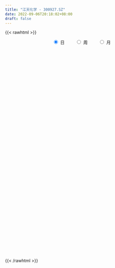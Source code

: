 ```yaml
---
title: "江天化学 - 300927.SZ"
date: 2022-09-06T20:18:02+08:00
draft: false
---
```

{{< rawhtml >}}
    <div style="text-align: center">
        <label style="padding: 1rem;"><input style="margin-right: .5rem" type="radio" name="period" value="D" checked onclick="period_change(this)">日</label>
        <label style="padding: 1rem;"><input style="margin-right: .5rem" type="radio" name="period" value="W" onclick="period_change(this)">周</label>
        <label style="padding: 1rem;"><input style="margin-right: .5rem" type="radio" name="period" value="M" onclick="period_change(this)">月</label>
    </div>
    <div id="chart" style="height: 700px;"></div> 
    <script type="text/javascript">
        const D_v = [135936.54,130767.49,97871.47,81182.56,79117.03,103773.28,105967.32,104405.4,91494.95,69496.01,67455.45,57273.89,50590.03,55162.48,42695.89,36045.7,50127.64,71364.18,73611.0,58868.88,37768.77,50258.03,30044.09,38689.07,36025.26,44857.73,44359.02,51424.67,112316.82,91843.03,69762.91,48660.41,37794.38,39019.73,59130.76,42890.69,47708.84,53973.43,44802.95,29595.89,25235.04,21591.78,38630.17,30022.81,28853.88,50355.21,44074.52,41281.27,58012.63,36187.92,35187.55,28461.47,34856.36,29794.44,25222.92,49796.89,52259.04,51445.33,59599.53,49750.44,27857.0,38859.52,27227.47,23720.17,21668.0,17263.43,25835.1,35102.45,29205.89,17533.78,19819.27,16768.81,15661.26,12691.38,11838.92,16179.59,10158.46,17137.5,13846.0,10866.52,24753.0,23692.44,15675.14,18565.84,10516.32,10627.18,20771.58,13714.44,9087.71,13196.97,14964.73,12553.28,16132.0,9318.81,12409.57,20162.81,15262.81,13373.46,21492.38,15127.0,19688.37,47480.72,27958.14,14859.83,12651.51,10478.87,10821.22,12339.43,14814.33,13938.14,22973.99,19006.14,15009.0,15391.41,9524.27,51763.33,38799.0,25606.07,39893.66,35990.01,26786.28,17534.72,28543.92,21872.74,36679.59,29539.43,22393.57,13449.46,25513.82,14864.48,26864.28,21382.76,27559.48,18664.37,16120.47,29877.79,31684.43,21991.71,19454.21,37903.56,25638.25,18175.83,17573.95,32910.86,15884.91,17973.16,29310.18,25863.3,37366.11,16393.21,15004.39,16139.44,14484.73,15437.87,14332.32,25853.05,51977.66,56541.94,93658.43,86690.1,67892.99,54050.94,28644.42,32132.07,26306.82,45396.05,34827.16,60451.86,95855.87,104352.84,125397.38,107951.21,87628.61,73078.35,59204.21,47704.83,37009.02,39241.23,31605.05,36086.71,26317.85,32259.45,20832.1,21408.68,26388.48,20245.52,29561.85,64029.41,82509.14,61092.33,53715.45,48534.8,39952.06,42260.79,27575.32,24232.65,31147.92,19949.28,29294.47,26426.25,18378.18,28856.22,50936.63,38382.68,27689.79,34403.36,28626.46,16869.69,47140.48,51306.5,31743.0,30884.01,24764.54,44604.24,37894.82,23837.53,32273.32,36763.65,26837.69,33373.93,16796.23,14954.36,10702.83,10209.39,12277.86,11328.0,14903.26,11489.34,9642.06,16221.47,11335.51,7398.55,14185.55,9467.13,9147.16,5224.12,8369.75,6565.68,6589.65,9218.32,8030.99,9629.52,5195.35,12634.57,9471.69,8407.46,12229.18,8266.56,9148.68,6550.06,9306.46,7192.73,10769.86,5463.21,3836.51,7686.12,6913.0,5299.62,4969.51,5256.43,5170.69,5326.03,4924.19,5126.04,4168.37,3804.68,7466.14,8999.36,5229.17,6204.73,15117.38,13190.38,13987.92,8315.7,6082.29,7171.23,6706.51,5613.17,6008.17,4202.77,7018.13,8236.51,7311.82,5978.17,4571.83,7274.63,8542.99,8337.29,6798.17,7985.74,4627.34,5765.48,4605.0,6115.09,4665.55,3640.17,4139.0,5874.0,6228.17,6270.48,5060.0,6200.42,5946.85,5522.52,4339.0,5295.0,7576.83,5935.83,13096.17,52810.73,32855.8,23612.4,30398.4,42872.43,31891.62,42060.76,40293.2,29212.54,21079.15,16944.21,19917.28,24198.45,17742.79,49971.32,42749.47,27988.0,19022.68,19684.7,18304.88,13260.0,20880.0,12838.63,9689.13,8058.06,9347.71,9332.87,8990.92,10290.7,15301.3,21451.68,16674.36,21234.62,15184.69,28842.72,22707.48,24694.25,25529.2,21917.71,23026.35,41134.14,28928.53,17528.71,16276.47,19052.93,19979.66,20849.4,17399.43,45588.89,72538.83,55442.05,40500.41,22029.94,23489.72,19923.95,22266.95,12817.84,13426.88,25465.72,18248.38,31032.62,22810.23,24838.81,20230.34,54317.23,33037.11,23603.48,25303.52,23847.0,18239.37,28801.4,23052.86,14307.71,15967.34,13720.45,16878.82,19807.81,23565.97,32815.41,22777.72,18693.66,22092.63,14903.8,18899.78,28449.86,42505.37,29247.15,42224.2,17329.02,12291.8,13878.45,17505.31,9039.69,7481.2,9095.2,45895.18]
const D_histogram = [0.0,0.3356809117,0.2092670287,-0.1061789142,-0.4907812806,-0.5139053127,-0.0151551567,0.1240720438,0.0852591066,-0.0084224332,-0.2151655523,-0.4195421231,-0.4773864912,-0.6683723687,-0.7066354371,-0.8038262355,-0.7140447516,-0.4259123884,-0.3109415983,-0.2964216781,-0.3462243236,-0.5612167592,-0.6955280541,-0.6653447585,-0.6910312263,-0.4852473008,-0.2793572211,-0.0810042859,0.478935366,0.6185873821,0.5920178971,0.4638601898,0.4251087638,0.2985918709,0.3565896065,0.3055753429,0.3158475817,0.3824199437,0.2737876325,0.1427358806,0.0877778227,0.026397026,0.0700854215,0.0661364595,0.0910978481,0.2086065567,0.2683584701,0.3653849792,0.4339066887,0.3957418433,0.3339262788,0.2565754072,0.252729459,0.1650307047,0.0640955263,0.1099806259,0.2050286624,0.2686434774,0.42092856,0.4169078606,0.362679704,0.3357963159,0.2073569915,0.1555418607,0.040519572,-0.0111795838,0.0152845009,-0.0555484339,-0.1605511111,-0.2332371306,-0.3208927309,-0.3366615236,-0.390656605,-0.3755455574,-0.3776831094,-0.4317785373,-0.4093211277,-0.3167900291,-0.259133371,-0.1944965212,-0.0665265622,-0.0311382041,-0.0076990981,-0.0267840824,-0.0108340494,-0.0113886019,0.0543483151,0.068720803,0.1087012544,0.1234599127,0.153901985,0.1571278048,0.1140498271,0.0950019334,0.0988175674,0.1273873732,0.1122486991,0.0766339196,0.1160312815,0.0941777449,0.1178272431,0.1997595194,0.1877511964,0.1330187148,0.0591789621,0.0307059006,0.0027342969,-0.0145284442,0.0090441622,-0.0011188293,0.0440516909,0.0710199138,0.0735165222,0.0233621165,0.0040479623,0.0522922051,0.1108763896,0.1139054091,0.1825270365,0.2327261972,0.1807863603,0.1539305245,0.1853353246,0.1643960317,0.2007161852,0.2022791149,0.1317361458,0.0570487437,-0.0866505275,-0.1503646825,-0.1296305247,-0.1843925928,-0.1223627337,-0.1579432315,-0.1599432242,-0.0868193836,0.0138008109,0.0733803946,0.0586354683,0.1453634937,0.1721142055,0.1473523433,0.129556208,0.184410397,0.1832253436,0.1465604937,0.1639122523,0.1800140158,0.0217702449,-0.0658346326,-0.1554761082,-0.2655912807,-0.2717566557,-0.2430963793,-0.1967472956,-0.1227853564,0.0357240381,0.2273482135,0.3570507034,0.4779812924,0.601301266,0.4540786072,0.297130179,0.2303426558,0.1292303901,0.1660487172,0.0681161446,0.4484692371,0.5313681247,1.0642773851,1.6765750494,1.7589864223,1.4664845689,0.9745979195,0.4387408454,-0.155659579,-0.498054424,-0.9116636957,-1.0487585298,-1.0840108336,-1.0581314917,-1.1039236957,-1.0684681065,-0.9961894228,-1.0006283901,-0.8859895895,-0.7402723084,-0.4929587721,-0.2116766485,-0.1173721904,0.1001220378,0.1247380837,0.0498614635,-0.2482132933,-0.356648289,-0.4080084414,-0.5233574854,-0.6141380044,-0.5301984452,-0.5026745896,-0.4374178394,-0.3011569672,-0.0362276267,0.0645232103,0.1341609284,0.2499024958,0.1881548323,0.1832561785,0.3031732295,0.4279747328,0.4736533074,0.4318035267,0.3669348143,0.4120942258,0.3614518672,0.2634427522,0.2302653383,0.2733991107,0.1751314024,-0.0453024171,-0.2374750407,-0.2953815122,-0.3305177907,-0.3187926326,-0.3171506448,-0.2963029292,-0.2963819813,-0.3120887508,-0.2830873215,-0.3398960139,-0.3995110596,-0.396222607,-0.3061898802,-0.2494104581,-0.2522576459,-0.2113431806,-0.1127540371,-0.0569552293,-0.0154555887,-0.0112238847,-0.0005529507,-0.0298001712,-0.0199248988,-0.1015106425,-0.118489655,-0.1289140054,-0.0667430141,-0.0585423267,-0.0972291767,-0.0673280975,-0.0896634085,-0.0610394757,-0.124366583,-0.163866103,-0.1610979497,-0.2407433793,-0.2179868647,-0.222363976,-0.1651541005,-0.0783470778,0.0207243346,0.1088403975,0.1648009482,0.1526255228,0.1516410169,0.1573767512,0.2151666564,0.2631344818,0.2967263154,0.3290811433,0.3754452732,0.4024150733,0.3478893494,0.3419902538,0.2895179656,0.2846119833,0.2765811228,0.2638295494,0.1958557778,0.1327627731,-0.000209235,-0.1661798996,-0.2352642401,-0.2362734966,-0.2699662071,-0.3734550459,-0.3842264761,-0.3392731045,-0.257146705,-0.1362947848,-0.0661181494,0.0166313687,0.0448114791,0.0742234047,0.0650439946,0.032647411,0.0326331666,0.0483746776,0.0213638316,0.0512486834,0.0244901543,-0.0083446682,-0.1051508528,-0.1205904994,-0.1292574957,-0.0844291592,-0.0267356515,0.0379725733,0.4194962635,0.5944551943,0.5356048501,0.4622596966,0.4164441301,0.4863389917,0.426151681,0.463390146,0.4910382144,0.4813887263,0.358425783,0.2906845416,0.2655491852,0.2180529909,0.1444944127,0.2406456859,0.2965418803,0.2559541977,0.1596274755,0.113460642,0.0587749389,-0.0183009474,-0.202331259,-0.2505608606,-0.2884314037,-0.3190809896,-0.2892638297,-0.2722288367,-0.2328455177,-0.1841794206,-0.0928976583,0.0135014262,0.0631405864,0.073819472,0.0950886498,0.2161140682,0.1956312644,0.0947398272,-0.9059957376,-1.5080856529,-1.7902127027,-1.8286726918,-1.7982057426,-1.6709812461,-1.4783136878,-1.2462528489,-1.0026546751,-0.798047581,-0.5846666123,-0.3475597863,-0.0753105933,0.1282838535,0.2191694424,0.2966887092,0.3374777869,0.3874373977,0.3598708278,0.3666620027,0.393796245,0.4237030451,0.4591959282,0.5086845733,0.5191576313,0.5225894941,0.481308306,0.5145389586,0.4990218326,0.4902790268,0.4659778018,0.3995897052,0.370656758,0.2695072117,0.2005340018,0.1772231106,0.1718633648,0.1884933073,0.2182427536,0.24777655,0.2725095312,0.2986975727,0.3090659427,0.2955073653,0.2542255501,0.2124682153,0.1516959121,0.1686374568,0.144947697,0.0641555054,-0.0464238174,-0.1276509188,-0.1744444359,-0.2063777113,-0.2530177456,-0.2650107604,-0.2470350448,-0.2119311368,-0.0991638801]
const D_fast = [0.0,0.4196011396,0.3455040138,0.0035133424,-0.5037843442,-0.6553847045,-0.1604233377,0.0098218738,-0.0076762867,-0.1034634349,-0.363997942,-0.6732600436,-0.8504510345,-1.2085300041,-1.4234519319,-1.7215992891,-1.8103289931,-1.6286747271,-1.5914393365,-1.6510248359,-1.7873835623,-2.1426801877,-2.450873496,-2.5870263901,-2.7854706645,-2.7009985642,-2.5649477897,-2.386845926,-1.7071724326,-1.4128735709,-1.2914385817,-1.3036312416,-1.2361054766,-1.2879744018,-1.1408292645,-1.1154496924,-1.0262155582,-0.8640382103,-0.9042236133,-0.999591395,-1.0326049973,-1.0873865376,-1.0261767866,-1.0135916338,-0.9658557832,-0.7961954354,-0.6693539044,-0.4809811505,-0.3039827689,-0.2432121535,-0.2215461482,-0.234753168,-0.1754167514,-0.2218578296,-0.3067691264,-0.2333888703,-0.0870836683,0.0436920161,0.3012092388,0.4014155045,0.4378572739,0.4949229647,0.4183228882,0.4053932226,0.3005008268,0.2460067751,0.2762919851,0.1915719417,0.0464314868,-0.0845638154,-0.2524425984,-0.352376772,-0.5040360046,-0.5828113463,-0.6793696756,-0.8414097379,-0.9212826102,-0.9079490189,-0.9150757035,-0.899062984,-0.7877246655,-0.7601208586,-0.7386065271,-0.764387532,-0.7511460113,-0.7545477143,-0.6752237185,-0.6436710298,-0.5765152649,-0.5308916283,-0.4619740598,-0.4194662889,-0.4340318098,-0.4293292201,-0.4008091943,-0.3403925451,-0.3274690445,-0.3439253441,-0.2755201618,-0.2738292622,-0.2207229532,-0.0888507971,-0.053921321,-0.0753991238,-0.134444136,-0.1552407224,-0.1825287519,-0.203423604,-0.1775899571,-0.1880326559,-0.1318492129,-0.0871260116,-0.0662502726,-0.1105641492,-0.1288663129,-0.0675490188,0.0187542632,0.0502596349,0.1645130215,0.2728937315,0.2661504846,0.2777772799,0.3555159112,0.3756756263,0.462174826,0.5143075344,0.4766986018,0.4162733857,0.2509114826,0.149606157,0.1379326836,0.0370724673,0.0685116429,-0.0065546627,-0.0485404615,0.0028785333,0.1069489305,0.1848736129,0.1847875536,0.3078564525,0.3776357156,0.3897119393,0.404304856,0.5052616442,0.5498829268,0.5498582003,0.6081880219,0.6692932894,0.5164920797,0.4124285441,0.2839180414,0.1074050487,0.0333005098,0.0011866914,-0.0016510488,0.0416145512,0.2090549553,0.457516184,0.6764813498,0.916907262,1.190552552,1.156849545,1.0741836615,1.0649818023,0.9961771342,1.0745076405,0.993604104,1.4860745059,1.7018154246,2.5007940314,3.5322354579,4.0543934365,4.1285127252,3.8802755557,3.454103693,2.8207883738,2.3538799229,1.7123547272,1.3130702607,1.0068152484,0.7681617174,0.4463885895,0.2147271521,0.03795848,-0.2166375847,-0.3234961815,-0.3628469775,-0.2387731342,-0.0104101728,0.0545512377,0.2970759754,0.3528765422,0.2904652879,-0.0696627922,-0.2672598601,-0.4206221229,-0.6668105383,-0.9111255584,-0.9597356105,-1.0578804023,-1.101978112,-1.0410064816,-0.7851340477,-0.6682524081,-0.5650744579,-0.3868572666,-0.4015662219,-0.3606508312,-0.1649404728,0.0668547137,0.2309466151,0.2970477161,0.3239127073,0.4720956753,0.5118162835,0.4796678565,0.5040567771,0.6155403272,0.5610554695,0.3292960458,0.077754662,-0.0539971876,-0.1717629137,-0.2397359138,-0.3173815873,-0.3706096039,-0.4447841514,-0.5385131085,-0.5802835096,-0.7220662054,-0.8815590161,-0.9773262152,-0.9638409584,-0.9694141509,-1.0353257501,-1.04724708,-0.9768464458,-0.9352864453,-0.8976507019,-0.896224969,-0.8856922727,-0.922389536,-0.9174954883,-1.0244588926,-1.0710603189,-1.1137131707,-1.0682279329,-1.0746628271,-1.1376569713,-1.1245879165,-1.1693390797,-1.1559750157,-1.2503937688,-1.3308598145,-1.3683661487,-1.5081974231,-1.5399376247,-1.5999057299,-1.5839843796,-1.5167641264,-1.4125116303,-1.2971854681,-1.2000246803,-1.1740437249,-1.1371179767,-1.0920380545,-0.9804564853,-0.8667050395,-0.758931627,-0.6443065133,-0.504081065,-0.3765074966,-0.3440608832,-0.2644624153,-0.2445552121,-0.1783081986,-0.1171937784,-0.0639879645,-0.0829977916,-0.112900103,-0.2459244198,-0.4534400593,-0.5813404599,-0.6414180905,-0.7426023528,-0.9394549531,-1.0462830023,-1.0861479069,-1.0683081836,-0.9815299596,-0.9278828615,-0.8409755013,-0.8015925211,-0.7536247443,-0.7465431557,-0.7707778866,-0.7626338394,-0.7347986589,-0.7564685471,-0.7137715244,-0.7344075149,-0.7693285045,-0.8924224023,-0.9380096737,-0.9789910439,-0.9552699973,-0.9042604024,-0.8300590343,-0.3436612782,-0.0200885488,0.0549623195,0.0971820902,0.1554775562,0.3469571657,0.3933077753,0.5463937767,0.6968013987,0.8074990923,0.7741425947,0.7790724887,0.8203244286,0.827341482,0.789906507,0.9462192017,1.0762508662,1.099651733,1.0432318796,1.0254302067,0.9854382383,0.9037871151,0.6691739888,0.558304172,0.4483257779,0.3379059447,0.2954071472,0.2443849309,0.2255568706,0.2281781125,0.2962354603,0.4060099013,0.4714342081,0.5005679618,0.545609302,0.7206632374,0.7490882497,0.6718817692,-0.5553527299,-1.5344640585,-2.2641442839,-2.7597724459,-3.1788569325,-3.4693777474,-3.6462886111,-3.7257909844,-3.7328564794,-3.7277612806,-3.6605469649,-3.5103300855,-3.2569085408,-3.0212431307,-2.8755651811,-2.7238737371,-2.5987152127,-2.4518962524,-2.3894951154,-2.2910384398,-2.1654551362,-2.0296225749,-1.8793307098,-1.7026709213,-1.5624084555,-1.4283292192,-1.3492833307,-1.1874179386,-1.0781796064,-0.9643526554,-0.87215943,-0.8386501003,-0.774918858,-0.8086916013,-0.8275313108,-0.8065364244,-0.768930329,-0.7051770597,-0.6208669249,-0.5293889911,-0.4365286271,-0.3356661924,-0.2480313367,-0.1877130727,-0.1654385004,-0.1540787814,-0.1769271066,-0.1178261977,-0.1052790333,-0.1700323485,-0.2922176257,-0.4053574568,-0.4957620828,-0.579289786,-0.6891842568,-0.7674299617,-0.8112130073,-0.8290918834,-0.7411155968]
const D_slow = [0.0,0.0839202279,0.1362369851,0.1096922565,-0.0130030636,-0.1414793918,-0.145268181,-0.11425017,-0.0929353934,-0.0950410017,-0.1488323897,-0.2537179205,-0.3730645433,-0.5401576355,-0.7168164947,-0.9177730536,-1.0962842415,-1.2027623386,-1.2804977382,-1.3546031577,-1.4411592386,-1.5814634284,-1.755345442,-1.9216816316,-2.0944394382,-2.2157512634,-2.2855905686,-2.3058416401,-2.1861077986,-2.0314609531,-1.8834564788,-1.7674914313,-1.6612142404,-1.5865662727,-1.4974188711,-1.4210250353,-1.3420631399,-1.246458154,-1.1780112459,-1.1423272757,-1.12038282,-1.1137835635,-1.0962622082,-1.0797280933,-1.0569536313,-1.0048019921,-0.9377123746,-0.8463661297,-0.7378894576,-0.6389539968,-0.5554724271,-0.4913285753,-0.4281462105,-0.3868885343,-0.3708646527,-0.3433694962,-0.2921123307,-0.2249514613,-0.1197193213,-0.0154923561,0.0751775699,0.1591266488,0.2109658967,0.2498513619,0.2599812549,0.2571863589,0.2610074842,0.2471203757,0.2069825979,0.1486733152,0.0684501325,-0.0157152484,-0.1133793996,-0.207265789,-0.3016865663,-0.4096312006,-0.5119614825,-0.5911589898,-0.6559423326,-0.7045664629,-0.7211981034,-0.7289826544,-0.730907429,-0.7376034496,-0.7403119619,-0.7431591124,-0.7295720336,-0.7123918329,-0.6852165193,-0.6543515411,-0.6158760448,-0.5765940936,-0.5480816369,-0.5243311535,-0.4996267617,-0.4677799184,-0.4397177436,-0.4205592637,-0.3915514433,-0.3680070071,-0.3385501963,-0.2886103165,-0.2416725174,-0.2084178387,-0.1936230981,-0.185946623,-0.1852630488,-0.1888951598,-0.1866341193,-0.1869138266,-0.1759009039,-0.1581459254,-0.1397667948,-0.1339262657,-0.1329142751,-0.1198412239,-0.0921221265,-0.0636457742,-0.0180140151,0.0401675343,0.0853641243,0.1238467554,0.1701805866,0.2112795945,0.2614586408,0.3120284195,0.344962456,0.3592246419,0.3375620101,0.2999708395,0.2675632083,0.2214650601,0.1908743767,0.1513885688,0.1114027627,0.0896979168,0.0931481196,0.1114932182,0.1261520853,0.1624929587,0.2055215101,0.242359596,0.274748648,0.3208512472,0.3666575831,0.4032977065,0.4442757696,0.4892792736,0.4947218348,0.4782631767,0.4393941496,0.3729963294,0.3050571655,0.2442830707,0.1950962468,0.1643999077,0.1733309172,0.2301679706,0.3194306464,0.4389259695,0.589251286,0.7027709378,0.7770534826,0.8346391465,0.866946744,0.9084589233,0.9254879595,1.0376052688,1.1704472999,1.4365166462,1.8556604086,2.2954070141,2.6620281564,2.9056776362,3.0153628476,2.9764479528,2.8519343468,2.6240184229,2.3618287905,2.090826082,1.8262932091,1.5503122852,1.2831952586,1.0341479029,0.7839908053,0.562493408,0.3774253309,0.2541856379,0.2012664757,0.1719234281,0.1969539376,0.2281384585,0.2406038244,0.1785505011,0.0893884288,-0.0126136815,-0.1434530529,-0.296987554,-0.4295371653,-0.5552058127,-0.6645602725,-0.7398495144,-0.748906421,-0.7327756184,-0.6992353863,-0.6367597624,-0.5897210543,-0.5439070097,-0.4681137023,-0.3611200191,-0.2427066923,-0.1347558106,-0.043022107,0.0600014495,0.1503644163,0.2162251043,0.2737914389,0.3421412165,0.3859240671,0.3745984629,0.3152297027,0.2413843246,0.158754877,0.0790567188,-0.0002309424,-0.0743066747,-0.14840217,-0.2264243577,-0.2971961881,-0.3821701916,-0.4820479565,-0.5811036082,-0.6576510783,-0.7200036928,-0.7830681043,-0.8359038994,-0.8640924087,-0.878331216,-0.8821951132,-0.8850010843,-0.885139322,-0.8925893648,-0.8975705895,-0.9229482501,-0.9525706639,-0.9847991652,-1.0014849188,-1.0161205004,-1.0404277946,-1.057259819,-1.0796756711,-1.09493554,-1.1260271858,-1.1669937115,-1.207268199,-1.2674540438,-1.32195076,-1.377541754,-1.4188302791,-1.4384170486,-1.4332359649,-1.4060258655,-1.3648256285,-1.3266692478,-1.2887589936,-1.2494148058,-1.1956231417,-1.1298395212,-1.0556579424,-0.9733876566,-0.8795263383,-0.7789225699,-0.6919502326,-0.6064526691,-0.5340731777,-0.4629201819,-0.3937749012,-0.3278175138,-0.2788535694,-0.2456628761,-0.2457151849,-0.2872601598,-0.3460762198,-0.4051445939,-0.4726361457,-0.5659999072,-0.6620565262,-0.7468748023,-0.8111614786,-0.8452351748,-0.8617647121,-0.85760687,-0.8464040002,-0.827848149,-0.8115871504,-0.8034252976,-0.795267006,-0.7831733365,-0.7778323787,-0.7650202078,-0.7588976692,-0.7609838363,-0.7872715495,-0.8174191743,-0.8497335482,-0.870840838,-0.8775247509,-0.8680316076,-0.7631575417,-0.6145437431,-0.4806425306,-0.3650776065,-0.2609665739,-0.139381826,-0.0328439057,0.0830036308,0.2057631843,0.3261103659,0.4157168117,0.4883879471,0.5547752434,0.6092884911,0.6454120943,0.7055735158,0.7797089858,0.8436975353,0.8836044041,0.9119695647,0.9266632994,0.9220880625,0.8715052478,0.8088650326,0.7367571817,0.6569869343,0.5846709769,0.5166137677,0.4584023883,0.4123575331,0.3891331185,0.3925084751,0.4082936217,0.4267484897,0.4505206522,0.5045491692,0.5534569853,0.5771419421,0.3506430077,-0.0263784055,-0.4739315812,-0.9310997542,-1.3806511898,-1.7983965013,-2.1679749233,-2.4795381355,-2.7302018043,-2.9297136996,-3.0758803526,-3.1627702992,-3.1815979475,-3.1495269841,-3.0947346235,-3.0205624462,-2.9361929995,-2.8393336501,-2.7493659432,-2.6577004425,-2.5592513812,-2.45332562,-2.3385266379,-2.2113554946,-2.0815660868,-1.9509187133,-1.8305916368,-1.7019568971,-1.577201439,-1.4546316823,-1.3381372318,-1.2382398055,-1.145575616,-1.0781988131,-1.0280653126,-0.983759535,-0.9407936938,-0.893670367,-0.8391096786,-0.7771655411,-0.7090381583,-0.6343637651,-0.5570972794,-0.4832204381,-0.4196640506,-0.3665469967,-0.3286230187,-0.2864636545,-0.2502267303,-0.2341878539,-0.2457938083,-0.277706538,-0.3213176469,-0.3729120748,-0.4361665112,-0.5024192013,-0.5641779625,-0.6171607467,-0.6419517167]
const D_data = [['2021-01-07', 45.66, 41.23, 39.75, 47.7],['2021-01-08', 40.0, 46.49, 39.22, 50.29],['2021-01-11', 43.5, 41.5, 40.67, 44.98],['2021-01-12', 39.47, 37.99, 37.0, 40.5],['2021-01-13', 36.99, 34.99, 34.21, 38.44],['2021-01-14', 33.81, 38.0, 32.39, 39.99],['2021-01-15', 36.8, 45.6, 35.81, 45.6],['2021-01-18', 44.89, 42.85, 42.08, 49.66],['2021-01-19', 41.78, 40.96, 39.88, 44.47],['2021-01-20', 40.77, 39.93, 38.71, 41.44],['2021-01-21', 39.12, 37.59, 37.26, 39.5],['2021-01-22', 37.28, 36.22, 35.9, 38.82],['2021-01-25', 35.58, 36.94, 34.8, 37.28],['2021-01-26', 36.56, 34.07, 33.9, 37.79],['2021-01-27', 33.39, 34.72, 32.85, 35.18],['2021-01-28', 34.06, 32.89, 32.86, 34.38],['2021-01-29', 32.91, 34.46, 32.7, 34.99],['2021-02-01', 35.18, 37.35, 34.62, 38.8],['2021-02-02', 36.73, 35.8, 35.58, 40.53],['2021-02-03', 34.11, 34.46, 32.89, 35.18],['2021-02-04', 33.8, 33.1, 32.8, 34.37],['2021-02-05', 32.88, 29.73, 29.67, 33.8],['2021-02-08', 29.41, 29.05, 28.81, 30.41],['2021-02-09', 29.09, 30.02, 29.01, 30.68],['2021-02-10', 30.04, 28.5, 28.3, 30.3],['2021-02-18', 29.3, 31.11, 29.3, 31.22],['2021-02-19', 31.37, 31.6, 30.24, 32.06],['2021-02-22', 31.61, 32.13, 31.5, 33.83],['2021-02-23', 32.81, 38.56, 32.14, 38.56],['2021-02-24', 37.0, 35.33, 34.0, 37.0],['2021-02-25', 35.66, 33.76, 33.47, 36.58],['2021-02-26', 32.35, 32.23, 32.18, 33.5],['2021-03-01', 32.27, 33.01, 32.22, 33.33],['2021-03-02', 32.3, 31.52, 31.01, 32.6],['2021-03-03', 31.48, 33.69, 31.11, 34.52],['2021-03-04', 32.8, 32.4, 32.03, 33.91],['2021-03-05', 32.34, 33.11, 32.02, 34.5],['2021-03-08', 33.65, 34.12, 33.46, 35.46],['2021-03-09', 33.8, 31.9, 31.27, 33.96],['2021-03-10', 31.94, 30.97, 30.32, 32.38],['2021-03-11', 31.0, 31.35, 30.48, 31.45],['2021-03-12', 31.18, 30.84, 30.52, 31.4],['2021-03-15', 30.34, 31.99, 29.9, 32.03],['2021-03-16', 31.68, 31.4, 30.8, 31.92],['2021-03-17', 30.95, 31.73, 30.84, 32.0],['2021-03-18', 31.81, 33.25, 31.65, 33.88],['2021-03-19', 32.33, 33.06, 32.11, 34.05],['2021-03-22', 32.75, 34.08, 32.75, 34.6],['2021-03-23', 34.0, 34.38, 33.18, 35.99],['2021-03-24', 33.52, 33.36, 32.7, 34.18],['2021-03-25', 33.36, 33.0, 33.0, 34.65],['2021-03-26', 32.6, 32.59, 32.19, 33.41],['2021-03-29', 32.49, 33.43, 31.8, 33.43],['2021-03-30', 32.99, 32.24, 32.24, 33.57],['2021-03-31', 31.65, 31.6, 31.5, 32.48],['2021-04-01', 31.94, 33.31, 31.94, 36.01],['2021-04-02', 33.31, 34.39, 32.52, 34.6],['2021-04-06', 34.41, 34.58, 33.8, 35.86],['2021-04-07', 34.58, 36.53, 34.1, 37.5],['2021-04-08', 36.0, 35.3, 35.24, 36.8],['2021-04-09', 34.96, 34.83, 34.69, 35.9],['2021-04-12', 34.85, 35.25, 34.48, 36.48],['2021-04-13', 34.91, 33.8, 33.19, 35.69],['2021-04-14', 33.9, 34.45, 33.9, 35.4],['2021-04-15', 34.04, 33.32, 33.0, 34.24],['2021-04-16', 33.15, 33.71, 32.7, 34.09],['2021-04-19', 34.11, 34.66, 33.95, 34.95],['2021-04-20', 34.37, 33.34, 33.2, 35.36],['2021-04-21', 33.19, 32.38, 32.08, 33.5],['2021-04-22', 32.6, 32.17, 31.81, 32.65],['2021-04-23', 32.09, 31.34, 30.92, 32.09],['2021-04-26', 31.3, 31.7, 31.23, 32.13],['2021-04-27', 31.7, 30.73, 30.47, 32.0],['2021-04-28', 30.85, 31.16, 30.41, 31.52],['2021-04-29', 30.92, 30.64, 30.62, 31.09],['2021-04-30', 30.75, 29.46, 29.46, 30.75],['2021-05-06', 29.55, 29.93, 29.41, 30.29],['2021-05-07', 30.27, 30.75, 29.9, 30.87],['2021-05-10', 31.19, 30.4, 30.21, 31.19],['2021-05-11', 30.45, 30.54, 29.82, 30.75],['2021-05-12', 30.23, 31.65, 30.0, 32.2],['2021-05-13', 31.36, 30.79, 30.7, 32.91],['2021-05-14', 30.12, 30.68, 30.12, 31.14],['2021-05-17', 30.55, 30.04, 29.41, 30.58],['2021-05-18', 29.85, 30.35, 29.83, 30.5],['2021-05-19', 30.14, 30.07, 30.01, 30.56],['2021-05-20', 30.0, 30.99, 29.7, 31.2],['2021-05-21', 30.76, 30.51, 30.35, 31.11],['2021-05-24', 30.5, 30.95, 30.34, 30.97],['2021-05-25', 31.5, 30.78, 30.35, 31.5],['2021-05-26', 30.8, 31.12, 30.56, 31.28],['2021-05-27', 30.91, 30.91, 30.72, 31.3],['2021-05-28', 31.1, 30.25, 30.1, 31.1],['2021-05-31', 30.11, 30.39, 30.06, 30.44],['2021-06-01', 30.21, 30.64, 30.01, 30.79],['2021-06-02', 30.67, 31.06, 30.54, 31.18],['2021-06-03', 31.05, 30.58, 30.57, 31.3],['2021-06-04', 30.48, 30.2, 29.94, 30.69],['2021-06-07', 30.17, 31.17, 30.17, 31.21],['2021-06-08', 31.0, 30.48, 30.1, 31.2],['2021-06-09', 30.22, 31.09, 30.21, 31.48],['2021-06-10', 31.76, 32.19, 31.3, 33.48],['2021-06-11', 31.81, 31.32, 31.02, 32.26],['2021-06-15', 31.28, 30.7, 30.23, 31.29],['2021-06-16', 30.65, 30.16, 30.05, 30.79],['2021-06-17', 30.22, 30.46, 29.9, 30.55],['2021-06-18', 30.4, 30.3, 29.99, 30.4],['2021-06-21', 30.01, 30.28, 29.95, 30.36],['2021-06-22', 30.38, 30.78, 30.19, 30.81],['2021-06-23', 30.79, 30.37, 30.32, 30.85],['2021-06-24', 30.3, 31.15, 30.07, 31.23],['2021-06-25', 31.05, 31.14, 30.66, 31.45],['2021-06-28', 31.15, 30.95, 30.81, 31.41],['2021-06-29', 30.8, 30.18, 30.16, 30.84],['2021-06-30', 30.25, 30.37, 30.06, 30.51],['2021-07-01', 31.67, 31.3, 31.2, 36.2],['2021-07-02', 30.67, 31.77, 30.0, 32.44],['2021-07-05', 31.2, 31.32, 30.66, 31.6],['2021-07-06', 31.03, 32.45, 30.82, 32.53],['2021-07-07', 31.99, 32.71, 31.68, 32.71],['2021-07-08', 32.59, 31.6, 31.53, 32.59],['2021-07-09', 31.31, 31.85, 31.24, 32.1],['2021-07-12', 31.9, 32.75, 31.71, 32.75],['2021-07-13', 32.7, 32.29, 31.9, 32.7],['2021-07-14', 32.29, 33.23, 31.72, 33.44],['2021-07-15', 32.9, 33.1, 32.32, 33.66],['2021-07-16', 33.13, 32.19, 32.1, 33.25],['2021-07-19', 31.86, 31.87, 31.76, 32.36],['2021-07-20', 31.37, 30.45, 30.37, 31.5],['2021-07-21', 30.35, 30.84, 30.3, 30.94],['2021-07-22', 31.28, 31.71, 31.28, 32.3],['2021-07-23', 31.59, 30.58, 30.45, 31.87],['2021-07-26', 30.5, 31.97, 30.0, 32.0],['2021-07-27', 32.0, 30.73, 30.59, 32.08],['2021-07-28', 30.31, 30.94, 30.31, 31.56],['2021-07-29', 30.91, 31.99, 30.91, 32.27],['2021-07-30', 32.0, 32.79, 31.52, 32.89],['2021-08-02', 32.59, 32.76, 32.1, 32.79],['2021-08-03', 32.65, 32.02, 31.91, 33.06],['2021-08-04', 31.99, 33.59, 31.8, 34.2],['2021-08-05', 33.48, 33.3, 32.86, 34.13],['2021-08-06', 33.27, 32.82, 32.39, 33.28],['2021-08-09', 32.7, 32.94, 32.7, 33.5],['2021-08-10', 33.1, 34.12, 32.81, 34.58],['2021-08-11', 33.72, 33.76, 33.49, 34.1],['2021-08-12', 33.8, 33.4, 33.2, 34.02],['2021-08-13', 33.12, 34.21, 32.88, 34.6],['2021-08-16', 34.31, 34.49, 33.9, 34.75],['2021-08-17', 33.87, 32.07, 31.88, 33.95],['2021-08-18', 32.1, 32.34, 31.75, 32.36],['2021-08-19', 32.16, 31.81, 31.6, 32.33],['2021-08-20', 31.5, 30.9, 30.51, 31.53],['2021-08-23', 31.0, 31.72, 30.91, 31.8],['2021-08-24', 31.95, 32.05, 31.7, 32.32],['2021-08-25', 32.05, 32.33, 31.52, 32.69],['2021-08-26', 32.11, 32.9, 32.11, 33.78],['2021-08-27', 33.27, 34.58, 33.01, 35.43],['2021-08-30', 34.25, 36.08, 33.88, 36.95],['2021-08-31', 38.0, 36.45, 36.41, 40.32],['2021-09-01', 36.64, 37.41, 36.4, 40.03],['2021-09-02', 35.93, 38.61, 33.88, 38.99],['2021-09-03', 37.66, 35.67, 35.28, 37.66],['2021-09-06', 35.8, 35.13, 34.44, 36.22],['2021-09-07', 35.12, 35.98, 34.72, 36.39],['2021-09-08', 35.51, 35.36, 34.99, 36.2],['2021-09-09', 35.1, 37.16, 34.78, 37.98],['2021-09-10', 36.8, 35.53, 34.71, 36.92],['2021-09-13', 35.99, 42.64, 35.96, 42.64],['2021-09-14', 42.65, 40.72, 40.0, 44.77],['2021-09-15', 39.75, 48.86, 38.8, 48.86],['2021-09-16', 49.77, 54.3, 49.0, 58.63],['2021-09-17', 51.96, 51.22, 50.48, 58.2],['2021-09-22', 49.36, 47.6, 45.5, 51.22],['2021-09-23', 47.92, 44.35, 44.12, 47.92],['2021-09-24', 44.08, 42.0, 41.7, 44.5],['2021-09-27', 41.6, 38.74, 38.38, 42.3],['2021-09-28', 39.13, 39.51, 38.52, 39.96],['2021-09-29', 38.9, 36.39, 36.18, 39.3],['2021-09-30', 37.0, 37.93, 36.99, 38.21],['2021-10-08', 38.88, 38.2, 37.41, 40.0],['2021-10-11', 37.92, 38.36, 37.18, 39.0],['2021-10-12', 38.73, 36.78, 36.18, 39.47],['2021-10-13', 37.08, 37.1, 35.89, 37.25],['2021-10-14', 36.64, 37.19, 35.78, 37.39],['2021-10-15', 36.91, 35.74, 35.38, 37.13],['2021-10-18', 36.03, 36.87, 35.72, 36.9],['2021-10-19', 36.89, 37.38, 36.43, 37.84],['2021-10-20', 37.0, 39.27, 35.11, 39.5],['2021-10-21', 38.27, 40.88, 37.9, 43.0],['2021-10-22', 40.0, 39.45, 39.3, 42.4],['2021-10-25', 39.08, 41.86, 38.11, 42.58],['2021-10-26', 41.86, 40.22, 39.53, 41.86],['2021-10-27', 39.15, 38.94, 38.21, 40.7],['2021-10-28', 38.94, 35.08, 35.05, 39.14],['2021-10-29', 35.24, 36.13, 35.02, 36.5],['2021-11-01', 37.22, 36.11, 35.8, 37.28],['2021-11-02', 36.29, 34.47, 34.3, 36.59],['2021-11-03', 34.73, 33.73, 33.45, 34.73],['2021-11-04', 33.59, 35.39, 33.59, 35.45],['2021-11-05', 35.2, 34.5, 34.13, 35.67],['2021-11-08', 34.15, 34.76, 33.81, 35.0],['2021-11-09', 34.84, 35.8, 34.41, 35.95],['2021-11-10', 35.6, 38.26, 34.38, 38.48],['2021-11-11', 37.48, 37.1, 36.72, 37.88],['2021-11-12', 37.1, 37.15, 36.62, 37.49],['2021-11-15', 37.0, 38.29, 36.85, 38.88],['2021-11-16', 38.2, 36.3, 36.26, 38.2],['2021-11-17', 36.36, 36.9, 36.35, 37.25],['2021-11-18', 37.35, 38.9, 36.92, 39.17],['2021-11-19', 38.99, 39.86, 37.88, 40.84],['2021-11-22', 40.4, 39.65, 39.12, 40.43],['2021-11-23', 39.16, 38.9, 38.88, 40.11],['2021-11-24', 38.79, 38.63, 38.36, 39.29],['2021-11-25', 38.75, 40.27, 38.25, 40.29],['2021-11-26', 40.0, 39.38, 39.17, 40.98],['2021-11-29', 38.3, 38.66, 38.0, 39.73],['2021-11-30', 39.18, 39.35, 38.34, 40.61],['2021-12-01', 39.07, 40.58, 38.78, 40.9],['2021-12-02', 40.35, 38.89, 38.68, 40.35],['2021-12-03', 39.07, 36.6, 36.16, 39.28],['2021-12-06', 36.6, 35.77, 35.68, 37.0],['2021-12-07', 35.83, 36.6, 35.41, 36.74],['2021-12-08', 36.75, 36.41, 36.15, 36.75],['2021-12-09', 36.3, 36.69, 36.19, 36.8],['2021-12-10', 36.5, 36.35, 36.31, 37.07],['2021-12-13', 36.31, 36.4, 35.71, 36.65],['2021-12-14', 36.43, 35.94, 35.7, 36.43],['2021-12-15', 35.94, 35.43, 35.41, 36.14],['2021-12-16', 35.45, 35.75, 35.31, 35.76],['2021-12-17', 35.56, 34.3, 34.25, 35.98],['2021-12-20', 34.29, 33.59, 33.46, 34.48],['2021-12-21', 33.6, 33.83, 33.46, 33.92],['2021-12-22', 34.0, 34.8, 34.0, 35.28],['2021-12-23', 34.6, 34.46, 34.02, 35.0],['2021-12-24', 34.45, 33.55, 33.52, 34.72],['2021-12-27', 33.54, 33.9, 33.25, 34.18],['2021-12-28', 33.79, 34.75, 33.79, 34.97],['2021-12-29', 34.82, 34.44, 34.22, 34.97],['2021-12-30', 34.14, 34.37, 34.14, 34.84],['2021-12-31', 34.43, 33.89, 33.81, 34.76],['2022-01-04', 34.28, 33.88, 33.4, 34.28],['2022-01-05', 33.69, 33.19, 33.0, 34.0],['2022-01-06', 33.1, 33.48, 32.9, 33.75],['2022-01-07', 33.39, 31.96, 31.65, 33.56],['2022-01-10', 30.25, 32.28, 30.25, 32.68],['2022-01-11', 32.06, 32.05, 31.85, 32.6],['2022-01-12', 32.54, 32.88, 32.06, 32.96],['2022-01-13', 33.25, 32.2, 32.11, 33.25],['2022-01-14', 32.54, 31.32, 31.26, 32.54],['2022-01-17', 31.6, 31.94, 31.3, 31.98],['2022-01-18', 32.02, 31.09, 31.05, 32.12],['2022-01-19', 31.5, 31.53, 31.01, 31.64],['2022-01-20', 31.61, 30.05, 30.03, 31.61],['2022-01-21', 30.12, 29.79, 29.7, 30.39],['2022-01-24', 29.93, 29.92, 29.68, 30.19],['2022-01-25', 29.99, 28.34, 28.34, 30.06],['2022-01-26', 28.43, 29.1, 28.36, 29.19],['2022-01-27', 28.88, 28.44, 28.32, 29.09],['2022-01-28', 28.5, 29.0, 28.31, 29.64],['2022-02-07', 29.4, 29.46, 29.14, 29.7],['2022-02-08', 29.46, 29.89, 29.2, 30.1],['2022-02-09', 29.89, 30.11, 29.66, 30.2],['2022-02-10', 30.12, 30.01, 29.6, 30.32],['2022-02-11', 30.01, 29.21, 29.12, 30.01],['2022-02-14', 29.09, 29.25, 28.93, 29.84],['2022-02-15', 29.54, 29.29, 28.72, 29.54],['2022-02-16', 29.38, 30.09, 29.35, 30.12],['2022-02-17', 30.08, 30.28, 29.73, 30.7],['2022-02-18', 29.93, 30.39, 29.88, 30.6],['2022-02-21', 30.25, 30.66, 30.17, 30.71],['2022-02-22', 30.45, 31.2, 30.11, 31.86],['2022-02-23', 30.86, 31.35, 30.8, 31.5],['2022-02-24', 31.06, 30.45, 29.82, 31.73],['2022-02-25', 30.87, 31.08, 30.75, 31.5],['2022-02-28', 30.8, 30.51, 30.22, 31.1],['2022-03-01', 30.5, 31.11, 30.45, 31.18],['2022-03-02', 31.0, 31.2, 30.86, 31.64],['2022-03-03', 31.36, 31.25, 30.91, 31.48],['2022-03-04', 31.2, 30.48, 30.35, 31.27],['2022-03-07', 30.86, 30.28, 30.06, 30.88],['2022-03-08', 30.19, 28.89, 28.65, 30.39],['2022-03-09', 28.89, 27.56, 26.45, 29.1],['2022-03-10', 28.3, 27.93, 27.7, 28.59],['2022-03-11', 28.0, 28.35, 27.0, 28.37],['2022-03-14', 28.3, 27.58, 27.51, 28.3],['2022-03-15', 27.43, 26.0, 26.0, 27.58],['2022-03-16', 26.58, 26.46, 25.39, 26.58],['2022-03-17', 26.48, 26.86, 26.48, 27.22],['2022-03-18', 26.86, 27.32, 26.68, 27.56],['2022-03-21', 27.3, 28.08, 27.23, 28.15],['2022-03-22', 28.08, 27.76, 27.56, 28.15],['2022-03-23', 27.77, 28.19, 27.77, 28.25],['2022-03-24', 28.12, 27.71, 27.64, 28.12],['2022-03-25', 27.81, 27.81, 27.75, 28.26],['2022-03-28', 27.9, 27.32, 27.11, 27.9],['2022-03-29', 27.5, 26.84, 26.66, 27.7],['2022-03-30', 27.45, 27.07, 26.61, 27.45],['2022-03-31', 26.86, 27.23, 26.82, 27.58],['2022-04-01', 27.45, 26.58, 26.46, 27.45],['2022-04-06', 26.58, 27.22, 26.31, 27.3],['2022-04-07', 27.06, 26.44, 26.42, 27.07],['2022-04-08', 26.45, 26.1, 25.5, 26.62],['2022-04-11', 26.0, 24.79, 24.7, 26.09],['2022-04-12', 25.01, 25.3, 24.3, 25.43],['2022-04-13', 25.3, 25.1, 24.64, 25.46],['2022-04-14', 25.38, 25.66, 25.05, 25.7],['2022-04-15', 25.7, 25.93, 25.11, 26.1],['2022-04-18', 25.7, 26.23, 25.12, 26.4],['2022-04-19', 31.48, 31.48, 31.48, 31.48],['2022-04-20', 32.0, 30.71, 29.0, 32.0],['2022-04-21', 30.2, 28.47, 27.88, 30.27],['2022-04-22', 27.71, 28.27, 27.71, 29.22],['2022-04-25', 27.48, 28.6, 27.1, 29.19],['2022-04-26', 28.31, 30.45, 27.44, 30.89],['2022-04-27', 29.65, 29.2, 27.58, 29.99],['2022-04-28', 28.55, 30.72, 28.34, 31.85],['2022-04-29', 30.01, 31.18, 29.6, 31.82],['2022-05-05', 30.88, 31.19, 30.31, 31.68],['2022-05-06', 30.05, 29.8, 29.4, 30.8],['2022-05-09', 29.92, 30.3, 29.9, 30.88],['2022-05-10', 29.67, 30.88, 29.52, 30.88],['2022-05-11', 30.73, 30.68, 30.62, 31.59],['2022-05-12', 30.42, 30.26, 29.69, 30.88],['2022-05-13', 30.45, 32.7, 30.45, 33.2],['2022-05-16', 32.43, 32.93, 31.91, 34.78],['2022-05-17', 32.38, 32.1, 31.6, 32.8],['2022-05-18', 31.88, 31.32, 31.3, 32.38],['2022-05-19', 30.68, 31.8, 30.6, 32.19],['2022-05-20', 31.5, 31.62, 31.02, 31.9],['2022-05-23', 31.4, 31.13, 31.1, 31.68],['2022-05-24', 31.14, 29.12, 29.0, 31.39],['2022-05-25', 29.12, 30.13, 28.99, 30.26],['2022-05-26', 30.3, 29.92, 29.44, 30.3],['2022-05-27', 30.15, 29.68, 29.32, 30.29],['2022-05-30', 29.99, 30.28, 29.51, 30.5],['2022-05-31', 30.24, 30.1, 29.5, 30.42],['2022-06-01', 30.11, 30.4, 29.9, 30.49],['2022-06-02', 30.39, 30.65, 29.69, 30.7],['2022-06-06', 30.78, 31.51, 30.6, 31.98],['2022-06-07', 31.62, 32.26, 31.42, 32.55],['2022-06-08', 31.86, 32.06, 31.31, 32.13],['2022-06-09', 31.68, 31.85, 31.6, 32.85],['2022-06-10', 31.52, 32.2, 31.49, 32.49],['2022-06-13', 31.99, 34.03, 31.9, 34.28],['2022-06-14', 33.76, 32.77, 32.0, 33.79],['2022-06-15', 32.94, 31.63, 31.32, 33.13],['2022-06-16', 17.05, 17.1, 16.94, 17.48],['2022-06-17', 17.0, 16.8, 16.68, 17.18],['2022-06-20', 16.82, 17.05, 16.8, 17.48],['2022-06-21', 17.06, 17.68, 16.81, 17.96],['2022-06-22', 17.86, 16.9, 16.87, 17.86],['2022-06-23', 16.83, 16.92, 16.55, 17.05],['2022-06-24', 16.88, 17.06, 16.88, 17.25],['2022-06-27', 17.1, 17.28, 16.95, 17.33],['2022-06-28', 17.28, 17.44, 17.09, 17.56],['2022-06-29', 17.34, 17.04, 17.03, 17.76],['2022-06-30', 17.06, 17.3, 17.04, 17.39],['2022-07-01', 17.63, 18.0, 17.42, 18.08],['2022-07-04', 18.05, 19.2, 17.55, 19.86],['2022-07-05', 19.03, 19.2, 18.6, 19.67],['2022-07-06', 19.07, 18.28, 18.15, 19.07],['2022-07-07', 18.22, 18.34, 18.04, 18.46],['2022-07-08', 18.26, 18.03, 17.79, 18.4],['2022-07-11', 17.91, 18.27, 17.68, 18.37],['2022-07-12', 18.27, 17.26, 17.26, 18.27],['2022-07-13', 17.21, 17.54, 17.08, 17.78],['2022-07-14', 17.52, 17.82, 17.45, 17.97],['2022-07-15', 17.66, 17.98, 17.64, 18.67],['2022-07-18', 18.01, 18.24, 17.99, 18.35],['2022-07-19', 18.22, 18.71, 18.11, 18.71],['2022-07-20', 18.73, 18.49, 18.31, 18.75],['2022-07-21', 18.44, 18.57, 18.19, 18.85],['2022-07-22', 18.55, 18.04, 17.81, 18.55],['2022-07-25', 18.22, 19.1, 18.12, 19.19],['2022-07-26', 19.05, 18.71, 18.3, 19.05],['2022-07-27', 18.55, 18.91, 18.37, 18.93],['2022-07-28', 18.91, 18.81, 18.64, 18.95],['2022-07-29', 18.8, 18.2, 18.08, 18.8],['2022-08-01', 18.2, 18.55, 18.11, 18.57],['2022-08-02', 18.78, 17.39, 17.32, 18.8],['2022-08-03', 17.38, 17.37, 17.35, 18.14],['2022-08-04', 17.48, 17.7, 17.38, 17.97],['2022-08-05', 17.69, 17.85, 17.44, 17.94],['2022-08-08', 17.8, 18.17, 17.69, 18.2],['2022-08-09', 18.27, 18.5, 18.02, 18.56],['2022-08-10', 18.5, 18.73, 18.34, 18.8],['2022-08-11', 18.77, 18.92, 18.6, 19.18],['2022-08-12', 18.98, 19.21, 18.83, 19.55],['2022-08-15', 19.38, 19.27, 18.98, 19.59],['2022-08-16', 19.5, 19.13, 19.06, 19.54],['2022-08-17', 19.02, 18.79, 18.67, 19.17],['2022-08-18', 18.9, 18.69, 18.48, 18.9],['2022-08-19', 18.69, 18.27, 18.21, 18.94],['2022-08-22', 18.24, 19.21, 18.03, 19.35],['2022-08-23', 18.75, 18.77, 18.1, 18.9],['2022-08-24', 18.77, 17.82, 17.82, 18.9],['2022-08-25', 17.92, 16.9, 16.73, 18.07],['2022-08-26', 17.05, 16.64, 16.56, 17.08],['2022-08-29', 16.3, 16.56, 16.2, 16.79],['2022-08-30', 16.7, 16.33, 16.18, 16.73],['2022-08-31', 16.33, 15.69, 15.61, 16.37],['2022-09-01', 15.62, 15.69, 15.58, 15.95],['2022-09-02', 15.69, 15.8, 15.6, 15.87],['2022-09-05', 15.84, 15.89, 15.72, 16.1],['2022-09-06', 15.9, 17.05, 15.81, 17.48]]
const W_v = [266704.03,467911.66,390125.7,234621.74,291870.86,104758.42,89216.75,374007.84,226544.4,175199.09,191936.59,199130.84,191929.65,188652.3,128738.59,127496.49,73139.96,27295.96,88833.1,74195.36,65934.69,70527.46,131746.61,48811.43,83072.03,130487.01,145810.74,139029.25,102074.8,123906.54,123163.56,113653.06,110766.45,122085.63,358834.4,167306.52,494009.16,219911.17,155560.13,36086.71,127206.56,257438.25,212038.42,131050.57,164243.5,178346.49,169890.61,153086.12,64940.67,63584.13,51533.9,35967.52,35490.43,47523.57,39282.32,28704.76,25803.38,29667.72,56816.11,31581.37,32747.4,35524.91,29098.65,24546.89,17530.9,28680.2,128310.93,187516.41,50291.69,128774.05,127749.73,64725.82,37962.2,89846.65,123691.36,126894.2,122870.31,214000.95,93901.34,117160.38,160108.34,100368.68,106788.46,97367.59,159755.6,60196.45,54990.38]
const W_histogram = [0.0,-0.0567977208,-0.6879002346,-1.1580239678,-1.6895037477,-2.0043667166,-1.8860539863,-1.6557681997,-1.3476435855,-1.2048375922,-0.8838488548,-0.6376604308,-0.3049415441,-0.0215257129,0.116624298,0.076444565,-0.0423060861,-0.0016799426,0.0499226047,0.0992043082,0.1384782272,0.1825067464,0.3014580061,0.3238768821,0.4025785693,0.4981122925,0.5629529602,0.6204662694,0.5445133769,0.6314304506,0.6753132625,0.7751754704,0.6031797356,0.7145157113,0.8306858231,0.863407021,1.850374496,1.7897912014,1.4003809276,1.0990587133,0.6920169973,0.632227884,0.343145067,0.0325693525,-0.0021314327,0.1417338335,0.1860777987,0.0185144209,-0.1116679338,-0.3262134942,-0.4986829753,-0.5650409969,-0.7049900685,-0.7997966215,-0.9163136248,-0.9910167687,-0.9695193417,-0.8247393266,-0.639668689,-0.5199132302,-0.5438298775,-0.5851047388,-0.5367592748,-0.5433188752,-0.5348464595,-0.4963939065,-0.2798524122,0.073974226,0.2213539757,0.5042460159,0.6021012855,0.5225938557,0.5206051375,0.6031355783,-0.3487694611,-0.8989586525,-1.1230733865,-1.1865768655,-1.1484843285,-1.0390726797,-0.8819451094,-0.7336838881,-0.4879516017,-0.3396765188,-0.3035185445,-0.2884211279,-0.1532792049]
const W_fast = [0.0,-0.070997151,-0.8740747234,-1.6337044486,-2.5875601654,-3.4035148135,-3.7567155798,-3.9403718431,-3.9691581252,-4.12756153,-4.0275350063,-3.94076169,-3.6842781893,-3.4062437863,-3.2389377009,-3.2600062927,-3.3893334653,-3.3491273074,-3.285044109,-3.2109613284,-3.1370678527,-3.0474126469,-2.8530968857,-2.7497087892,-2.5703624595,-2.3503006633,-2.1447217555,-1.932091879,-1.8719164273,-1.6271417409,-1.4144306134,-1.1207745379,-1.1419753388,-0.8520104353,-0.5281688677,-0.2795959146,1.1699651844,1.5568296901,1.5175146483,1.4909571124,1.2569196456,1.3551875033,1.1518909531,0.8494575767,0.8142239333,0.9935226579,1.0843860728,0.9214513002,0.7633519621,0.4672530281,0.1701128032,-0.0375054677,-0.3537020563,-0.6484577648,-0.9940531743,-1.3165105103,-1.5373929187,-1.5987977354,-1.5736442699,-1.5838671187,-1.7437412354,-1.9312922813,-2.0171366361,-2.1595259552,-2.2847651545,-2.3704110781,-2.2238326868,-1.8515124921,-1.6487942485,-1.2398407044,-0.9914601133,-0.9403190792,-0.812156513,-0.5788421776,-1.6179395823,-2.3928684369,-2.8977515174,-3.2578992128,-3.506927758,-3.6572842791,-3.7206429862,-3.7558027369,-3.6320583509,-3.5687023977,-3.6084240595,-3.6654319249,-3.5686098032]
const W_slow = [0.0,-0.0141994302,-0.1861744888,-0.4756804808,-0.8980564177,-1.3991480969,-1.8706615934,-2.2846036434,-2.6215145397,-2.9227239378,-3.1436861515,-3.3031012592,-3.3793366452,-3.3847180735,-3.3555619989,-3.3364508577,-3.3470273792,-3.3474473649,-3.3349667137,-3.3101656366,-3.2755460799,-3.2299193933,-3.1545548917,-3.0735856712,-2.9729410289,-2.8484129558,-2.7076747157,-2.5525581484,-2.4164298042,-2.2585721915,-2.0897438759,-1.8959500083,-1.7451550744,-1.5665261466,-1.3588546908,-1.1430029356,-0.6804093116,-0.2329615112,0.1171337207,0.391898399,0.5649026483,0.7229596193,0.8087458861,0.8168882242,0.816355366,0.8517888244,0.8983082741,0.9029368793,0.8750198958,0.7934665223,0.6687957785,0.5275355292,0.3512880121,0.1513388567,-0.0777395495,-0.3254937416,-0.567873577,-0.7740584087,-0.933975581,-1.0639538885,-1.1999113579,-1.3461875426,-1.4803773613,-1.6162070801,-1.7499186949,-1.8740171716,-1.9439802746,-1.9254867181,-1.8701482242,-1.7440867202,-1.5935613988,-1.4629129349,-1.3327616505,-1.1819777559,-1.2691701212,-1.4939097844,-1.774678131,-2.0713223473,-2.3584434295,-2.6182115994,-2.8386978768,-3.0221188488,-3.1441067492,-3.2290258789,-3.304905515,-3.377010797,-3.4153305982]
const W_data = [['2021-01-08', 45.66, 46.49, 39.22, 50.29],['2021-01-15', 43.5, 45.6, 32.39, 45.6],['2021-01-22', 44.89, 36.22, 35.9, 49.66],['2021-01-29', 35.58, 34.46, 32.7, 37.79],['2021-02-05', 35.18, 29.73, 29.67, 40.53],['2021-02-10', 29.41, 28.5, 28.3, 30.68],['2021-02-19', 29.3, 31.6, 29.3, 32.06],['2021-02-26', 31.61, 32.23, 31.5, 38.56],['2021-03-05', 32.27, 33.11, 31.01, 34.52],['2021-03-12', 33.65, 30.84, 30.32, 35.46],['2021-03-19', 30.34, 33.06, 29.9, 34.05],['2021-03-26', 32.75, 32.59, 32.19, 35.99],['2021-04-02', 32.49, 34.39, 31.5, 36.01],['2021-04-09', 34.41, 34.83, 33.8, 37.5],['2021-04-16', 34.85, 33.71, 32.7, 36.48],['2021-04-23', 34.11, 31.34, 30.92, 35.36],['2021-04-30', 31.3, 29.46, 29.46, 32.13],['2021-05-07', 29.55, 30.75, 29.41, 30.87],['2021-05-14', 31.19, 30.68, 29.82, 32.91],['2021-05-21', 30.55, 30.51, 29.41, 31.2],['2021-05-28', 30.5, 30.25, 30.1, 31.5],['2021-06-04', 30.11, 30.2, 29.94, 31.3],['2021-06-11', 30.17, 31.32, 30.1, 33.48],['2021-06-18', 31.28, 30.3, 29.9, 31.29],['2021-06-25', 30.01, 31.14, 29.95, 31.45],['2021-07-02', 31.15, 31.77, 30.0, 36.2],['2021-07-09', 31.2, 31.85, 30.66, 32.71],['2021-07-16', 31.9, 32.19, 31.71, 33.66],['2021-07-23', 31.86, 30.58, 30.3, 32.36],['2021-07-30', 30.5, 32.79, 30.0, 32.89],['2021-08-06', 32.59, 32.82, 31.8, 34.2],['2021-08-13', 32.7, 34.21, 32.7, 34.6],['2021-08-20', 34.31, 30.9, 30.51, 34.75],['2021-08-27', 31.0, 34.58, 30.91, 35.43],['2021-09-03', 34.25, 35.67, 33.88, 40.32],['2021-09-10', 35.8, 35.53, 34.44, 37.98],['2021-09-17', 35.99, 51.22, 35.96, 58.63],['2021-09-24', 49.36, 42.0, 41.7, 51.22],['2021-09-30', 41.6, 37.93, 36.18, 42.3],['2021-10-08', 38.88, 38.2, 37.41, 40.0],['2021-10-15', 37.92, 35.74, 35.38, 39.47],['2021-10-22', 36.03, 39.45, 35.11, 43.0],['2021-10-29', 39.08, 36.13, 35.02, 42.58],['2021-11-05', 37.22, 34.5, 33.45, 37.28],['2021-11-12', 34.15, 37.15, 33.81, 38.48],['2021-11-19', 37.0, 39.86, 36.26, 40.84],['2021-11-26', 40.4, 39.38, 38.25, 40.98],['2021-12-03', 38.3, 36.6, 36.16, 40.9],['2021-12-10', 36.6, 36.35, 35.41, 37.07],['2021-12-17', 36.31, 34.3, 34.25, 36.65],['2021-12-24', 34.29, 33.55, 33.46, 35.28],['2021-12-31', 33.54, 33.89, 33.25, 34.97],['2022-01-07', 34.28, 31.96, 31.65, 34.28],['2022-01-14', 30.25, 31.32, 30.25, 33.25],['2022-01-21', 31.6, 29.79, 29.7, 32.12],['2022-01-28', 29.93, 29.0, 28.31, 30.19],['2022-02-11', 29.4, 29.21, 29.12, 30.32],['2022-02-18', 29.09, 30.39, 28.72, 30.7],['2022-02-25', 30.25, 31.08, 29.82, 31.86],['2022-03-04', 30.8, 30.48, 30.22, 31.64],['2022-03-11', 30.86, 28.35, 26.45, 30.88],['2022-03-18', 28.3, 27.32, 25.39, 28.3],['2022-03-25', 27.3, 27.81, 27.23, 28.26],['2022-04-01', 27.9, 26.58, 26.46, 27.9],['2022-04-08', 26.58, 26.1, 25.5, 27.3],['2022-04-15', 26.0, 25.93, 24.3, 26.1],['2022-04-22', 25.7, 28.27, 25.12, 32.0],['2022-04-29', 27.48, 31.18, 27.1, 31.85],['2022-05-06', 30.88, 29.8, 29.4, 31.68],['2022-05-13', 29.92, 32.7, 29.52, 33.2],['2022-05-20', 32.43, 31.62, 30.6, 34.78],['2022-05-27', 31.4, 29.68, 28.99, 31.68],['2022-06-02', 29.99, 30.65, 29.5, 30.7],['2022-06-10', 30.78, 32.2, 30.6, 32.85],['2022-06-17', 31.99, 16.8, 16.68, 34.28],['2022-06-24', 16.82, 17.06, 16.55, 17.96],['2022-07-01', 17.1, 18.0, 16.95, 18.08],['2022-07-08', 18.05, 18.03, 17.55, 19.86],['2022-07-15', 17.91, 17.98, 17.08, 18.67],['2022-07-22', 18.01, 18.04, 17.81, 18.85],['2022-07-29', 18.22, 18.2, 18.08, 19.19],['2022-08-05', 18.2, 17.85, 17.32, 18.8],['2022-08-12', 17.8, 19.21, 17.69, 19.55],['2022-08-19', 19.38, 18.27, 18.21, 19.59],['2022-08-26', 18.24, 16.64, 16.56, 19.35],['2022-09-02', 16.3, 15.8, 15.58, 16.79],['2022-09-09', 15.84, 17.05, 15.72, 17.48]]
const M_v = [1359363.1299999997,859853.8700000001,882684.64,620083.27,265577.92,364763.4,601383.66,619869.0699999998,1245421.01,632769.9400000001,699642.0199999999,313001.4899999999,151001.08,118369.5,141188.76,368266.61,390221.8700000001,436995.25,630759.9,507955.89,71511.27]
const M_histogram = [0.0,-0.1423133903,-0.2639331304,-0.4619700991,-0.5005493298,-0.4966470801,-0.3094757648,0.0625924815,0.3917809418,0.4666216947,0.6974201032,0.4583440314,-0.0273760891,-0.2337302258,-0.5593196424,-0.4798989753,-0.4706982588,-1.2528625671,-1.6128792747,-1.9033715292,-1.8837465919]
const M_fast = [0.0,-0.1778917379,-0.3654947606,-0.679024254,-0.8427408172,-0.9630003375,-0.8531979635,-0.4654815968,-0.038347901,0.1531482755,0.5583017098,0.4338116459,-0.0587524969,-0.3235391901,-0.7889585173,-0.829512594,-0.9379864422,-2.0333663923,-2.7966029185,-3.5629380554,-4.014249766]
const M_slow = [0.0,-0.0355783476,-0.1015616302,-0.217054155,-0.3421914874,-0.4663532574,-0.5437221986,-0.5280740783,-0.4301288428,-0.3134734192,-0.1391183934,-0.0245323855,-0.0313764078,-0.0898089642,-0.2296388749,-0.3496136187,-0.4672881834,-0.7805038252,-1.1837236438,-1.6595665261,-2.1305031741]
const M_data = [['2021-01-29', 45.66, 34.46, 32.39, 50.29],['2021-02-26', 35.18, 32.23, 28.3, 40.53],['2021-03-31', 32.27, 31.6, 29.9, 35.99],['2021-04-30', 31.94, 29.46, 29.46, 37.5],['2021-05-31', 29.55, 30.39, 29.41, 32.91],['2021-06-30', 30.21, 30.37, 29.9, 33.48],['2021-07-30', 31.67, 32.79, 30.0, 36.2],['2021-08-31', 32.59, 36.45, 30.51, 40.32],['2021-09-30', 36.64, 37.93, 33.88, 58.63],['2021-10-29', 38.88, 36.13, 35.02, 43.0],['2021-11-30', 37.22, 39.35, 33.45, 40.98],['2021-12-31', 39.07, 33.89, 33.25, 40.9],['2022-01-28', 34.28, 29.0, 28.31, 34.28],['2022-02-28', 29.4, 30.51, 28.72, 31.86],['2022-03-31', 30.5, 27.23, 25.39, 31.64],['2022-04-29', 27.45, 31.18, 24.3, 32.0],['2022-05-31', 30.88, 30.1, 28.99, 34.78],['2022-06-30', 30.11, 17.3, 16.55, 34.28],['2022-07-29', 17.63, 18.2, 17.08, 19.86],['2022-08-31', 18.2, 15.69, 15.61, 19.59],['2022-09-30', 15.62, 17.05, 15.58, 17.48]]
        const D_a = [null,null,null,null,null,32.39,null,null,null,null,null,null,null,null,null,null,null,null,40.53,null,null,null,null,null,28.3,null,null,null,38.56,null,null,null,null,null,null,null,null,null,null,null,null,null,29.9,null,null,null,null,null,35.99,null,null,null,null,null,31.5,null,null,null,null,null,null,null,null,null,null,null,null,35.36,null,null,null,null,null,null,null,null,29.41,null,null,null,null,32.91,null,null,null,null,null,null,null,null,null,null,null,null,null,null,null,29.94,null,null,null,33.48,null,null,null,29.9,null,null,null,null,null,null,null,null,null,36.2,null,null,null,null,null,31.24,null,null,null,33.66,null,null,null,null,null,null,30.0,null,null,null,null,null,null,null,null,null,null,null,null,null,null,34.75,null,null,null,30.51,null,null,null,null,null,null,40.32,null,null,null,null,null,null,null,34.71,null,null,null,58.63,null,null,null,null,null,null,null,null,null,null,null,null,null,null,null,null,null,null,null,null,null,null,null,null,null,null,33.45,null,null,null,null,null,null,null,null,null,null,null,null,null,null,null,null,40.98,null,null,null,null,null,null,null,null,null,null,null,null,null,null,null,null,null,null,null,null,null,null,null,null,null,null,null,null,null,null,null,null,null,null,null,null,null,null,null,null,null,null,null,28.31,null,null,null,null,null,null,null,null,null,null,null,31.86,null,null,null,null,null,null,null,null,null,null,null,null,null,null,null,25.39,null,null,null,null,null,null,28.26,null,null,null,null,null,null,null,null,null,24.3,null,null,null,null,null,32.0,null,null,null,null,null,null,null,null,29.4,null,null,null,null,null,34.78,null,null,null,null,null,null,28.99,null,null,null,null,null,null,null,null,null,null,null,34.28,null,null,null,null,null,null,null,16.55,null,null,null,null,null,null,19.86,null,null,null,null,null,null,17.08,null,null,null,null,null,null,null,null,null,null,null,null,null,null,null,null,null,null,null,null,null,null,19.59,null,null,null,null,null,null,null,null,null,null,null,null,15.58,null,null,null]
const W_a = [null,null,null,null,null,28.3,null,null,null,null,null,null,null,37.5,null,null,null,29.41,null,null,null,null,null,null,null,null,null,null,null,null,null,null,null,null,null,null,58.63,null,null,null,null,null,null,null,null,null,null,null,null,null,null,null,null,null,null,null,null,null,null,null,null,null,null,null,null,24.3,null,null,null,null,34.78,null,null,null,null,16.55,null,null,null,null,null,null,null,19.59,null,null,null]
const M_a = [null,28.3,null,null,null,null,null,null,58.63,null,null,null,null,null,null,24.3,null,null,null,null,null]
        const D_b = [[{ coord: ['2021-01-14', 38.56] }, { coord: ['2021-11-26', 32.39] }],[{ coord: ['2022-03-16', 28.26] }, { coord: ['2022-04-20', 25.39] }],[{ coord: ['2022-04-20', 32.0] }, { coord: ['2022-06-13', 29.4] }],[{ coord: ['2022-06-23', 19.59] }, { coord: ['2022-08-15', 17.08] }]]
const W_b = [[{ coord: ['2021-02-10', 37.5] }, { coord: ['2022-05-20', 29.41] }]]
const M_b = []
    </script>
{{< /rawhtml >}}